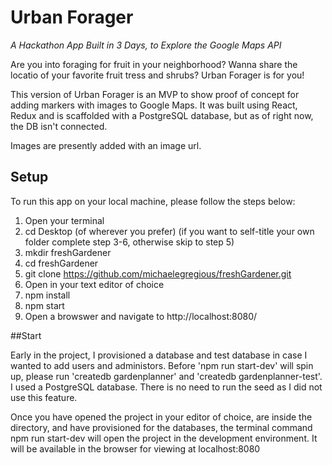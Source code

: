 # Urban Forager

_A Hackathon App Built in 3 Days, to Explore the Google Maps API_

Are you into foraging for fruit in your neighborhood? Wanna share the locatio of your favorite fruit tress and shrubs? Urban Forager is for you!

This version of Urban Forager is an MVP to show proof of concept for adding markers with images to Google Maps. It was built using React, Redux and is scaffolded with a PostgreSQL database, but as of right now, the DB isn't connected.

Images are presently added with an image url.

## Setup

To run this app on your local machine, please follow the steps below:

1.  Open your terminal
2.  cd Desktop (of wherever you prefer)
    (if you want to self-title your own folder complete step 3-6, otherwise skip to step 5)
3.  mkdir freshGardener
4.  cd freshGardener
5.  git clone https://github.com/michaelegregious/freshGardener.git
6.  Open in your text editor of choice
7.  npm install
8.  npm start
9.  Open a browswer and navigate to http://localhost:8080/

##Start

Early in the project, I provisioned a database and test database in case I wanted to add users and administors. Before 'npm run start-dev' will spin up, please run 'createdb gardenplanner' and 'createdb gardenplanner-test'. I used a PostgreSQL database. There is no need to run the seed as I did not use this feature.

Once you have opened the project in your editor of choice, are inside the directory, and have provisioned for the databases, the terminal command npm run start-dev will open the project in the development environment. It will be available in the browser for viewing at localhost:8080
